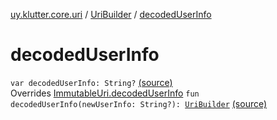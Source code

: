 [uy.klutter.core.uri](../index.md) / [UriBuilder](index.md) / [decodedUserInfo](.)


# decodedUserInfo
<code>var decodedUserInfo: String?</code> [(source)](https://github.com/kohesive/klutter/blob/master/core-jdk6/src/main/kotlin/uy/klutter/core/uri/UriBuilder.kt#L113)<br/>Overrides [ImmutableUri.decodedUserInfo](../-immutable-uri/decoded-user-info.md)
<code>fun decodedUserInfo(newUserInfo: String?): [UriBuilder](index.md)</code> [(source)](https://github.com/kohesive/klutter/blob/master/core-jdk6/src/main/kotlin/uy/klutter/core/uri/UriBuilder.kt#L168)<br/>

